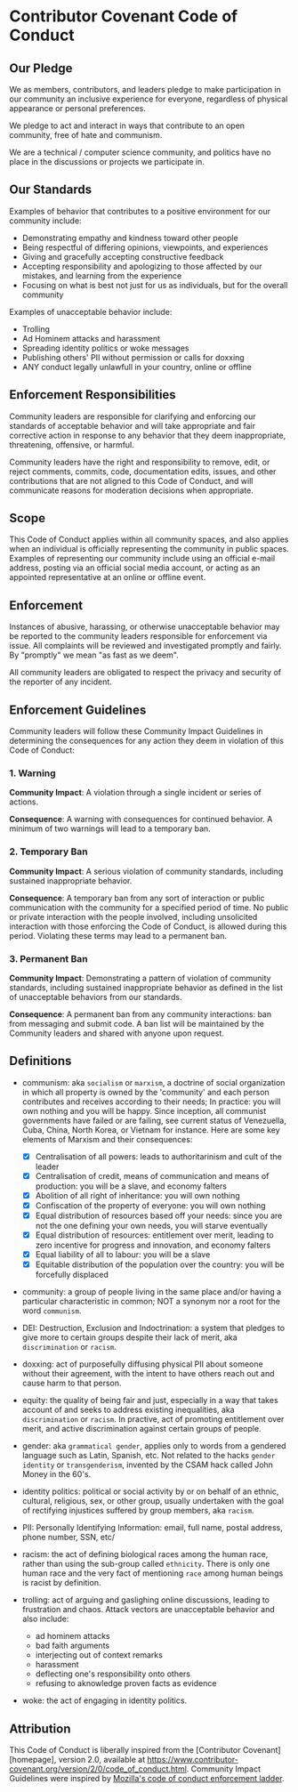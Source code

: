 # Contributor Covenant Code of Conduct

## Our Pledge

We as members, contributors, and leaders pledge to make participation in our community an inclusive experience for everyone, regardless of physical appearance or personal preferences.

We pledge to act and interact in ways that contribute to an open community, free of hate and communism.

We are a technical / computer science community, and politics have no place in the discussions or projects we participate in.

## Our Standards

Examples of behavior that contributes to a positive environment for our community include:

- Demonstrating empathy and kindness toward other people
- Being respectful of differing opinions, viewpoints, and experiences
- Giving and gracefully accepting constructive feedback
- Accepting responsibility and apologizing to those affected by our mistakes, and learning from the experience
- Focusing on what is best not just for us as individuals, but for the overall community

Examples of unacceptable behavior include:

- Trolling
- Ad Hominem attacks and harassment
- Spreading identity politics or woke messages
- Publishing others' PII without permission or calls for doxxing
- ANY conduct legally unlawfull in your country, online or offline

## Enforcement Responsibilities

Community leaders are responsible for clarifying and enforcing our standards of acceptable behavior and will take appropriate and fair corrective action in response to any behavior that they deem inappropriate, threatening, offensive, or harmful.

Community leaders have the right and responsibility to remove, edit, or reject comments, commits, code, documentation edits, issues, and other contributions that are not aligned to this Code of Conduct, and will communicate reasons for moderation decisions when appropriate.

## Scope

This Code of Conduct applies within all community spaces, and also applies when an individual is officially representing the community in public spaces. Examples of representing our community include using an official e-mail address, posting via an official social media account, or acting as an appointed representative at an online or offline event.

## Enforcement

Instances of abusive, harassing, or otherwise unacceptable behavior may be reported to the community leaders responsible for enforcement via issue. All complaints will be reviewed and investigated promptly and fairly. By "promptly" we mean "as fast as we deem".

All community leaders are obligated to respect the privacy and security of the reporter of any incident.

## Enforcement Guidelines

Community leaders will follow these Community Impact Guidelines in determining the consequences for any action they deem in violation of this Code of Conduct:

### 1. Warning

**Community Impact**: A violation through a single incident or series of actions.

**Consequence**: A warning with consequences for continued behavior. A minimum of two warnings will lead to a temporary ban.

### 2. Temporary Ban

**Community Impact**: A serious violation of community standards, including sustained inappropriate behavior.

**Consequence**: A temporary ban from any sort of interaction or public communication with the community for a specified period of time. No public or private interaction with the people involved, including unsolicited interaction with those enforcing the Code of Conduct, is allowed during this period. Violating these terms may lead to a permanent ban.

### 3. Permanent Ban

**Community Impact**: Demonstrating a pattern of violation of community standards, including sustained inappropriate behavior as defined in the list of unacceptable behaviors from our standards.

**Consequence**: A permanent ban from any community interactions: ban from messaging and submit code. A ban list will be maintained by the Community leaders and shared with anyone upon request.

## Definitions

- communism: aka `socialism` or `marxism`, a doctrine of social organization in which all property is owned by the 'community' and each person contributes and receives according to their needs; In practice: you will own nothing and you will be happy. Since inception, all communist governments have failed or are failing, see current status of Venezuella, Cuba, China, North Korea, or Vietnam for instance. Here are some key elements of Marxism and their consequences:
  - [x] Centralisation of all powers: leads to authoritarinism and cult of the leader
  - [x] Centralisation of credit, means of communication and means of production: you will be a slave, and economy falters
  - [x] Abolition of all right of inheritance: you will own nothing
  - [x] Confiscation of the property of everyone: you will own nothing
  - [x] Equal distribution of resources based off your needs: since you are not the one defining your own needs, you will starve eventually
  - [x] Equal distribution of resources: entitlement over merit, leading to zero incentive for progress and innovation, and economy falters
  - [x] Equal liability of all to labour: you will be a slave
  - [x] Equitable distribution of the population over the country: you will be forcefully displaced

- community: a group of people living in the same place and/or having a particular characteristic in common; NOT a synonym nor a root for the word `communism`.

- DEI: Destruction, Exclusion and Indoctrination: a system that pledges to give more to certain groups despite their lack of merit, aka `discrimination` or `racism`.

- doxxing: act of purposefully diffusing physical PII about someone without their agreement, with the intent to have others reach out and cause harm to that person.

- equity: the quality of being fair and just, especially in a way that takes account of and seeks to address existing inequalities, aka `discrimination` or `racism`. In practive, act of promoting entitlement over merit, and active discrimination against certain groups of people.

- gender: aka `grammatical gender`, applies only to words from a gendered language such as Latin, Spanish, etc. Not related to the hacks `gender identity` or `transgenderism`, invented by the CSAM hack called John Money in the 60's.

- identity politics: political or social activity by or on behalf of an ethnic, cultural, religious, sex, or other group, usually undertaken with the goal of rectifying injustices suffered by group members, aka `racism`.

- PII: Personally Identifying Information: email, full name, postal address, phone number, SSN, etc/

- racism: the act of defining biological races among the human race, rather than using the sub-group called `ethnicity`. There is only one human race and the very fact of mentioning `race` among human beings is racist by definition.

- trolling: act of arguing and gaslighing online discussions, leading to frustration and chaos. Attack vectors are unacceptable behavior and also include:
  - ad hominem attacks
  - bad faith arguments
  - interjecting out of context remarks
  - harassment
  - deflecting one's responsibility onto others
  - refusing to aknowledge proven facts as evidence

- woke: the act of engaging in identity politics.

## Attribution

This Code of Conduct is liberally inspired from the [Contributor Covenant][homepage], version 2.0, available at <https://www.contributor-covenant.org/version/2/0/code_of_conduct.html>. Community Impact Guidelines were inspired by [Mozilla's code of conduct enforcement ladder](https://github.com/mozilla/diversity).

